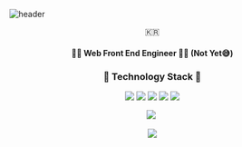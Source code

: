 ![header](https://capsule-render.vercel.app/api?type=soft&color=auto&height=150&section=header&text=YoonSangJoon&fontSize=70&animation=twinkling)

<p align="center">🇰🇷</p>

<h4 align="center">👨‍💻 Web Front End Engineer 👨‍💻 (Not Yet😅)</center>

<h3 align="center">🧰 Technology Stack 🧰</h3>
<p align="center">
  <img src='https://img.shields.io/badge/-HTML-D35936?logo=HTML5&logoColor=white&style=flat'/>
  <img src='https://img.shields.io/badge/-CSS-3372B1?logo=CSS3&logoColor=white&style=flat'/>
  <img src='https://img.shields.io/badge/-JavaScript-F3DF51?logo=javascript&logoColor=white&style=flat'/>
  <img src='https://img.shields.io/badge/-Python-4675A6?logo=python&logoColor=white&style=flat'/>
  <img src='https://img.shields.io/badge/-ReactJs-61DAFB?logo=react&logoColor=white&style=flat'/>
</p>

<p align="center">
  <a href="https://velog.io/@arthur"><img src="https://img.shields.io/badge/Tech%20Blog-11B48A?style=flat-square&logo=Vimeo&logoColor=white&link=https://velog.io/@arthur"/></a>&nbsp
</p>
<p align="center">
  <a href="https://hits.seeyoufarm.com"><img src="https://hits.seeyoufarm.com/api/count/incr/badge.svg?url=https%3A%2F%2Fgithub.com&count_bg=%23000000&title_bg=%239BA1FF&icon=&icon_color=%23C4C2E9&title=hits&edge_flat=true"/></a>
</p>
